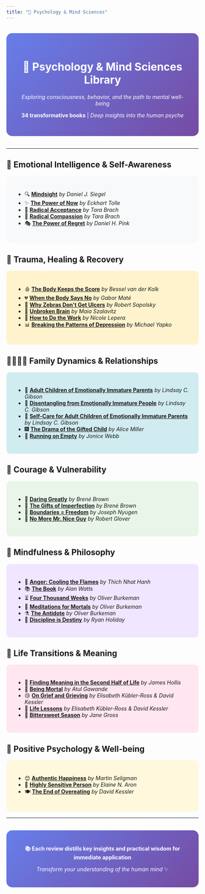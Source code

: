 ```yaml
---
title: "🧠 Psychology & Mind Sciences"
---
```


<div style="text-align: center; margin: 2rem 0; padding: 2rem; background: linear-gradient(135deg, #667eea 0%, #764ba2 100%); border-radius: 15px; color: white;">

# 🧠 Psychology & Mind Sciences Library

*Exploring consciousness, behavior, and the path to mental well-being*

**34 transformative books** | *Deep insights into the human psyche*

</div>

---

## 💭 Emotional Intelligence & Self-Awareness

<div style="background: #f8f9fa; padding: 1.5rem; border-radius: 10px; margin: 1rem 0;">

- 🔍 [**Mindsight**](./mindsight-daniel_j_siegel) *by Daniel J. Siegel*
- ✨ [**The Power of Now**](./the_power_of_now-eckhart_tolle) *by Eckhart Tolle*
- 🤗 [**Radical Acceptance**](./radical_acceptance-tara-brach.md) *by Tara Brach*
- 💖 [**Radical Compassion**](./radical_compassion-tara_brach) *by Tara Brach*
- 🎭 [**The Power of Regret**](./the_power_of_regret-daniel_h_pink) *by Daniel H. Pink*

</div>

## 💪 Trauma, Healing & Recovery

<div style="background: #fff3cd; padding: 1.5rem; border-radius: 10px; margin: 1rem 0;">

- 🩸 [**The Body Keeps the Score**](./the_body_keeps_the_score-bessel_van_der_kolk) *by Bessel van der Kolk*
- 💔 [**When the Body Says No**](./when_the_body_says_no-gabor-mate) *by Gabor Maté*
- 🦓 [**Why Zebras Don't Get Ulcers**](./why_zebras_don't_get_ulcers-robert_m_sapolsky) *by Robert Sapolsky*
- 🧠 [**Unbroken Brain**](./unbroken_brain-maia_sazalavitz) *by Maia Szalavitz*
- 🔧 [**How to Do the Work**](./how_to_do_the_work-nicole_lepera) *by Nicole Lepera*
- 📊 [**Breaking the Patterns of Depression**](./breaking_the_patterns_of_depression-michael_yapko) *by Michael Yapko*

</div>

## 👨‍👩‍👧‍👦 Family Dynamics & Relationships

<div style="background: #d1ecf1; padding: 1.5rem; border-radius: 10px; margin: 1rem 0;">

- 👶 [**Adult Children of Emotionally Immature Parents**](./adult_children_of_emotionaly_inmature_parents_lindsay_gibson) *by Lindsay C. Gibson*
- 🚪 [**Disentangling from Emotionally Immature People**](./disentangling_from_eips-lindsay_gibson) *by Lindsay C. Gibson*
- 🤗 [**Self-Care for Adult Children of Emotionally Immature Parents**](./self_care_for_acoeip-lindsay_c_gibson) *by Lindsay C. Gibson*
- 🎆 [**The Drama of the Gifted Child**](./the_drama_of_the_gifted_child-alice_miller) *by Alice Miller*
- 🍳 [**Running on Empty**](./running_on_empty-jonice-webb) *by Jonice Webb*

</div>

## 💫 Courage & Vulnerability

<div style="background: #e8f5e8; padding: 1.5rem; border-radius: 10px; margin: 1rem 0;">

- 🦁 [**Daring Greatly**](./daring_greatly-brene-brown) *by Brené Brown*
- 🎁 [**The Gifts of Imperfection**](./the_gifts_of_imperfection-brene-brown) *by Brené Brown*
- 🚪 [**Boundaries = Freedom**](./boundaries_freedom-joseph_nyugen) *by Joseph Nyugen*
- 👑 [**No More Mr. Nice Guy**](./no_more_mr_nice_guy-robert-glover) *by Robert Glover*

</div>

## 🌿 Mindfulness & Philosophy

<div style="background: #f0e6ff; padding: 1.5rem; border-radius: 10px; margin: 1rem 0;">

- 😤 [**Anger: Cooling the Flames**](./anger_cooling_the_flames-thich-naht-hanh) *by Thich Nhat Hanh*
- 📚 [**The Book**](./the_book-alan_watts) *by Alan Watts*
- ⏳ [**Four Thousand Weeks**](./four_thousand_weeks-oliver_burkeman) *by Oliver Burkeman*
- 💭 [**Meditations for Mortals**](./meditations_for_mortals-oliver_burkeman) *by Oliver Burkeman*
- ⚗️ [**The Antidote**](./the_antidote_oliver-burkeman) *by Oliver Burkeman*
- 🎯 [**Discipline is Destiny**](./discipline_is_destiny-ryan-holiday) *by Ryan Holiday*

</div>

## 🌅 Life Transitions & Meaning

<div style="background: #ffe6f0; padding: 1.5rem; border-radius: 10px; margin: 1rem 0;">

- 🌅 [**Finding Meaning in the Second Half of Life**](./finding_meaning_in_the_second_half_of_life) *by James Hollis*
- 🌿 [**Being Mortal**](./being_mortal-atul_gawande) *by Atul Gawande*
- 😢 [**On Grief and Grieving**](./on_grief_and_grieving-elisabeth_kubler) *by Elisabeth Kübler-Ross & David Kessler*
- 🌼 [**Life Lessons**](./life_lessons-elisabeth_kubler-david-kessler) *by Elisabeth Kübler-Ross & David Kessler*
- 🍂 [**Bittersweet Season**](./bittersweet_season-jane_gross) *by Jane Gross*

</div>

## 🌈 Positive Psychology & Well-being

<div style="background: #fff8dc; padding: 1.5rem; border-radius: 10px; margin: 1rem 0;">

- 😊 [**Authentic Happiness**](./authentic_happiness-martin_seligman) *by Martin Seligman*
- 🌺 [**Highly Sensitive Person**](./highly_sensitive_person-elaine_aron.md) *by Elaine N. Aron*
- 🍽️ [**The End of Overeating**](./the_end_of_overeating-david_kessler) *by David Kessler*

</div>

---

<div style="text-align: center; margin: 2rem 0; padding: 1.5rem; background: linear-gradient(135deg, #667eea 0%, #764ba2 100%); border-radius: 15px; color: white;">

**📚 Each review distills key insights and practical wisdom for immediate application**

*Transform your understanding of the human mind* ✨

</div>